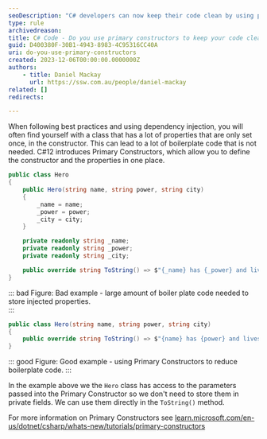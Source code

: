 ```yaml
---
seoDescription: "C# developers can now keep their code clean by using primary constructors to simplify class initialization and reduce boilerplate code."
type: rule
archivedreason:
title: C# Code - Do you use primary constructors to keep your code clean?
guid: D400380F-30B1-4943-8983-4C95316CC40A
uri: do-you-use-primary-constructors
created: 2023-12-06T00:00:00.0000000Z
authors:
    - title: Daniel Mackay
      url: https://ssw.com.au/people/daniel-mackay
related: []
redirects:

---
```


When following best practices and using dependency injection, you will often find yourself with a class that has a lot of properties that are only set once, in the constructor.  This can lead to a lot of boilerplate code that is not needed.  C#12 introduces Primary Constructors, which allow you to define the constructor and the properties in one place.

<!--endintro-->

``` cs
public class Hero
{
    public Hero(string name, string power, string city)
    {
        _name = name;
        _power = power;
        _city = city;
    }

    private readonly string _name;
    private readonly string _power;
    private readonly string _city;

    public override string ToString() => $"{_name} has {_power} and lives in {_city}";
}
```
::: bad
Figure: Bad example - large amount of boiler plate code needed to store injected properties.  
:::

``` cs
public class Hero(string name, string power, string city)
{
    public override string ToString() => $"{name} has {power} and lives in {city}";
}
```
::: good
Figure: Good example - using Primary Constructors to reduce boilerplate code.
:::

In the example above we the `Hero` class has access to the parameters passed into the Primary Constructor so we don't need to store them in private fields.  We can use them directly in the `ToString()` method.

For more information on Primary Constructors see [learn.microsoft.com/en-us/dotnet/csharp/whats-new/tutorials/primary-constructors](https://learn.microsoft.com/en-us/dotnet/csharp/whats-new/tutorials/primary-constructors)
